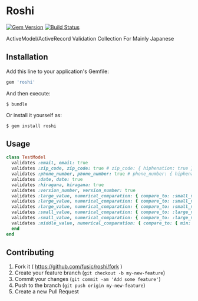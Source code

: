# Roshi

[![Gem Version](https://badge.fury.io/rb/roshi.svg)](https://badge.fury.io/rb/roshi)
[![Build Status](https://travis-ci.org/fusic/roshi.svg)](https://travis-ci.org/fusic/roshi)

ActiveModel/ActiveRecord Validation Collection For Mainly Japanese

## Installation

Add this line to your application's Gemfile:

```ruby
gem 'roshi'
```

And then execute:

    $ bundle

Or install it yourself as:

    $ gem install roshi

## Usage

```ruby
class TestModel
  validates :email, email: true
  validates :zip_code, zip_code: true # zip_code: { hiphenation: true }
  validates :phone_number, phone_number: true # phone_number: { hiphenation: true }
  validates :date, date: true
  validates :hiragana, hiragana: true
  validates :version_number, version_number: true
  validates :large_value, numerical_comparation: { compare_to: :small_value, type: :greater_than }
  validates :large_value, numerical_comparation: { compare_to: :small_value, type: :greater_than_or_equal_to }
  validates :large_value, numerical_comparation: { compare_to: :small_value, type: :equal_to }
  validates :small_value, numerical_comparation: { compare_to: :large_value, type: :less_than_or_equal_to }
  validates :small_value, numerical_comparation: { compare_to: :large_value, type: :less_than }
  validates :middle_value, numerical_comparation: { compare_to: { min: :small_value, max: :large_value }, type: :between }
  end
end
```

## Contributing

1. Fork it ( https://github.com/fusic/roshi/fork )
2. Create your feature branch (`git checkout -b my-new-feature`)
3. Commit your changes (`git commit -am 'Add some feature'`)
4. Push to the branch (`git push origin my-new-feature`)
5. Create a new Pull Request
